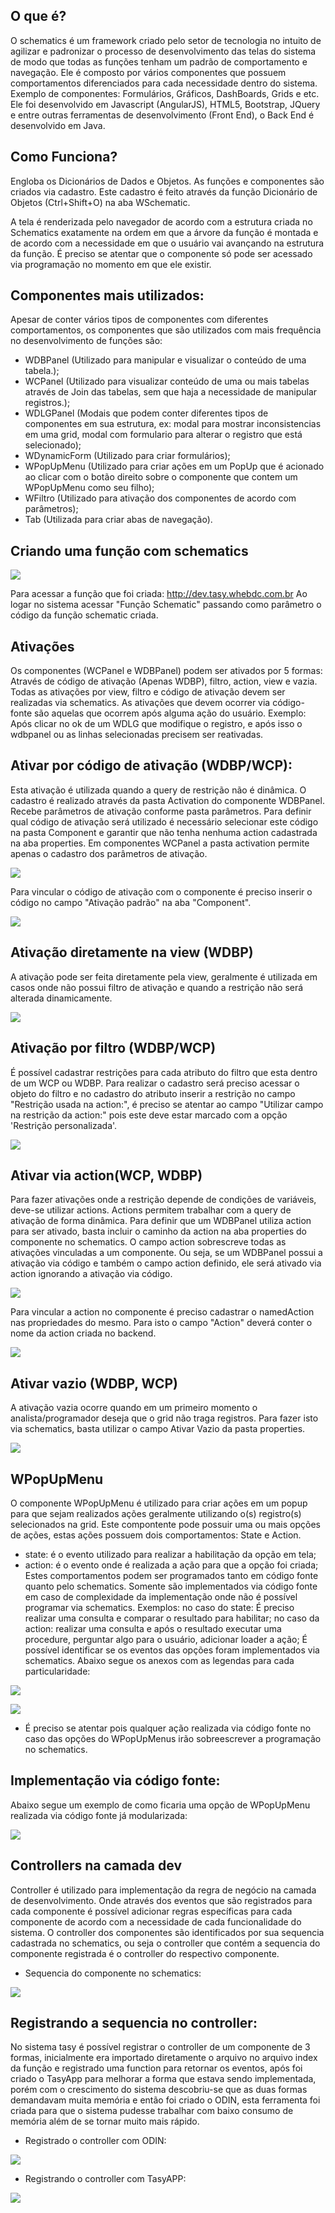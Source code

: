 ## O que é?

O schematics é um framework criado pelo setor de tecnologia no intuito de agilizar e padronizar o processo de desenvolvimento das telas do sistema de modo que todas as funções tenham um padrão de comportamento e navegação. Ele é composto por vários componentes que possuem comportamentos diferenciados para cada necessidade dentro do sistema. Exemplo de componentes: Formulários, Gráficos, DashBoards, Grids e etc.
Ele foi desenvolvido em Javascript (AngularJS), HTML5, Bootstrap, JQuery e entre outras ferramentas de desenvolvimento (Front End), o Back End é desenvolvido em Java.

## Como Funciona?

Engloba os Dicionários de Dados e Objetos. As funções e componentes são criados via cadastro. Este cadastro é feito através da função Dicionário de Objetos (Ctrl+Shift+O) na aba WSchematic.

A tela é renderizada pelo navegador de acordo com a estrutura criada no Schematics exatamente na ordem em que a árvore da função é montada e de acordo com a necessidade em que o usuário vai avançando na estrutura da função. É preciso se atentar que o componente só pode ser acessado via programação no momento em que ele existir.

## Componentes mais utilizados:

Apesar de conter vários tipos de componentes com diferentes comportamentos, os componentes que são utilizados com mais frequência no desenvolvimento de funções são: 

*	WDBPanel (Utilizado para manipular e visualizar o conteúdo de uma tabela.);
*	WCPanel (Utilizado para visualizar conteúdo de uma ou mais tabelas através de Join das tabelas, sem que haja a necessidade de manipular registros.);
*	WDLGPanel (Modais que podem conter diferentes tipos de componentes em sua estrutura, ex: modal para mostrar inconsistencias em uma grid, modal com formulario para alterar o registro que está selecionado);
*	WDynamicForm (Utilizado para criar formulários);
*	WPopUpMenu (Utilizado para criar ações em um PopUp que é acionado ao clicar com o botão direito sobre o componente que contem um WPopUpMenu  como seu filho);
*	WFiltro (Utilizado para ativação dos componentes de acordo com parâmetros);
*	Tab (Utilizada para criar abas de navegação).

## Criando uma função com schematics

![](https://i.imgur.com/WJkrumc.png)

Para acessar a função que foi criada: http://dev.tasy.whebdc.com.br
Ao logar no sistema acessar "Função Schematic" passando como parâmetro o código da função schematic criada.

## Ativações

Os componentes (WCPanel e WDBPanel) podem ser ativados por 5 formas: Através de código de ativação (Apenas WDBP), filtro, action, view e vazia. Todas as ativações por view, filtro e código de ativação devem ser realizadas via schematics.
As ativações que devem ocorrer via código-fonte são aquelas que ocorrem após alguma ação do usuário. Exemplo: Após clicar no ok de um WDLG que modifique o registro, e após isso o wdbpanel ou as linhas selecionadas precisem ser reativadas.

## Ativar por código de ativação (WDBP/WCP):

Esta ativação é utilizada quando a query de restrição não é dinâmica. O cadastro é realizado através da pasta Activation do componente WDBPanel. Recebe parâmetros de ativação conforme pasta parâmetros.
Para definir qual código de ativação será utilizado é necessário selecionar este código na pasta Component e garantir que não tenha nenhuma action cadastrada na aba properties.
Em componentes WCPanel a pasta activation permite apenas o cadastro dos parâmetros de ativação.

![](https://i.imgur.com/X7nyjT7.png)

Para vincular o código de ativação com o componente é preciso inserir o código no campo "Ativação padrão" na aba "Component".

![](https://i.imgur.com/pTtTI3t.png)

## Ativação diretamente na view (WDBP)

A ativação pode ser feita diretamente pela view, geralmente é utilizada em casos onde não possui filtro de ativação e quando a restrição não será alterada dinamicamente.

![](https://i.imgur.com/hLo1p1A.png)

## Ativação por filtro (WDBP/WCP)

É possível cadastrar restrições para cada atributo do filtro que esta dentro de um WCP ou WDBP. Para realizar o cadastro será preciso acessar o objeto do filtro e no cadastro do atributo inserir a restrição no campo "Restrição usada na action:", é preciso se atentar ao campo "Utilizar campo na restrição da action:" pois este deve estar marcado com a opção 'Restrição personalizada'.

![](https://i.imgur.com/nZ5PaO1.png)

## Ativar via action(WCP, WDBP)

Para fazer ativações onde a restrição depende de condições de variáveis, deve-se utilizar actions. Actions permitem trabalhar com a query de ativação de forma dinâmica. Para definir que um WDBPanel utiliza action para ser ativado, basta incluir o caminho da action na aba properties do componente no schematics.
O campo action sobrescreve todas as ativações vinculadas a um componente. Ou seja, se um WDBPanel possui a ativação via código e também o campo action definido, ele será ativado via action ignorando a ativação via código.

![](https://i.imgur.com/BLmpmgi.png)

Para vincular a action no componente é preciso cadastrar o namedAction nas propriedades do mesmo. Para isto o campo "Action" deverá conter o nome da action criada no backend.

![](https://i.imgur.com/k8Z5e43.png)

## Ativar vazio (WDBP, WCP)

A ativação vazia ocorre quando em um primeiro momento o analista/programador deseja que o grid não traga registros. Para fazer isto via schematics, basta utilizar o campo Ativar Vazio da pasta properties.

![](https://i.imgur.com/kqTAzb5.png)

## WPopUpMenu

O componente WPopUpMenu é utilizado para criar ações em um popup para que sejam realizados ações  geralmente utilizando o(s) registro(s) selecionados na grid. Este compontente pode possuir uma ou mais opções de ações, estas ações possuem dois comportamentos: State e Action.
- state: é o evento utilizado para realizar a habilitação da opção em tela;
- action: é o evento onde é realizada a ação para que a opção foi criada;
Estes comportamentos podem ser programados tanto em código fonte quanto pelo schematics. Somente são implementados via código fonte em caso de complexidade da implementação onde não é possível programar via schematics. Exemplos:
no caso do state: É preciso realizar uma consulta e comparar o resultado para habilitar;
no caso da action: realizar uma consulta e após o resultado executar uma procedure, perguntar algo para o usuário, adicionar loader a ação;
É possível identificar se os eventos das opções foram implementados via schematics. Abaixo segue os anexos com as legendas para cada particularidade:

![](https://i.imgur.com/Tfri6oN.png)

![](https://i.imgur.com/rJjUZz7.png)

* É preciso se atentar pois qualquer ação realizada via código fonte no caso das opções do WPopUpMenus irão sobreescrever a programação no schematics.

## Implementação via código fonte: 
Abaixo segue um exemplo de como ficaria uma opção de WPopUpMenu realizada via código fonte já modularizada:

![](https://i.imgur.com/0kJhQyv.png)

## Controllers na camada dev

Controller é utilizado para implementação da regra de negócio na camada de desenvolvimento. Onde através dos eventos que são registrados para cada componente é possível adicionar regras específicas para cada componente de acordo com a necessidade de cada funcionalidade do sistema. O controller dos componentes são identificados por sua sequencia cadastrada no schematics, ou seja o controller que contém a sequencia do componente registrada é o controller do respectivo componente.

* Sequencia do componente no schematics:
 
![](https://i.imgur.com/0kJhQyv.png)


## Registrando a sequencia no controller:

No sistema tasy é possível registrar o controller de um componente de 3 formas, inicialmente era importado diretamente o arquivo no arquivo index da função e registrado uma function para retornar os eventos, após foi criado o TasyApp para melhorar a forma que estava sendo implementada, porém com o crescimento do sistema descobriu-se que as duas formas demandavam muita memória e então foi criado o ODIN, esta ferramenta foi criada para que o sistema pudesse trabalhar com baixo consumo de memória além de se tornar muito mais rápido.

* Registrado o controller com ODIN:

![](https://i.imgur.com/x0TQKqx.png)

* Registrando o controller com TasyAPP:

![](https://i.imgur.com/QpPRzfy.png)


